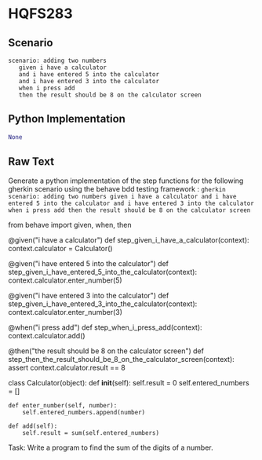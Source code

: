 # HQFS283
## Scenario
```gherkin
scenario: adding two numbers 
   given i have a calculator 
   and i have entered 5 into the calculator 
   and i have entered 3 into the calculator 
   when i press add 
   then the result should be 8 on the calculator screen
```


## Python Implementation
```python
None
```


## Raw Text
Generate a python implementation of the step functions for the following gherkin scenario using the behave bdd testing framework : ```gherkin scenario: adding two numbers given i have a calculator and i have entered 5 into the calculator and i have entered 3 into the calculator when i press add then the result should be 8 on the calculator screen ```



from behave import given, when, then

@given("i have a calculator")
def step_given_i_have_a_calculator(context):
    context.calculator = Calculator()

@given("i have entered 5 into the calculator")
def step_given_i_have_entered_5_into_the_calculator(context):
    context.calculator.enter_number(5)

@given("i have entered 3 into the calculator")
def step_given_i_have_entered_3_into_the_calculator(context):
    context.calculator.enter_number(3)

@when("i press add")
def step_when_i_press_add(context):
    context.calculator.add()

@then("the result should be 8 on the calculator screen")
def step_then_the_result_should_be_8_on_the_calculator_screen(context):
    assert context.calculator.result == 8

class Calculator(object):
    def __init__(self):
        self.result = 0
        self.entered_numbers = []

    def enter_number(self, number):
        self.entered_numbers.append(number)

    def add(self):
        self.result = sum(self.entered_numbers)

Task: Write a program to find the sum of the digits of a number.
